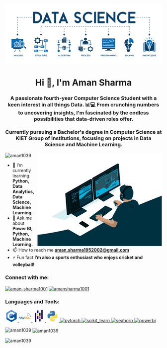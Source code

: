 ![logo](https://github.com/Aman1039/Aman1039/blob/main/data-science-banner-web-icon-illustration-concept-with-icon-of-analysis-structure-algorithm-process-programming-solving-knowledge-vector.jpg)
<h1 align="center">Hi 👋, I'm Aman Sharma</h1>
<h3 align="center">A passionate fourth-year Computer Science Student with a keen interest in all things Data. 📊💻 From crunching numbers to uncovering insights, I'm fascinated by the endless possibilities that data-driven roles offer.</h3>
<h3 align="center">Currently pursuing a Bachelor's degree in Computer Science at KIET Group of Institutions, focusing on projects in Data Science and Machine Learning.</h3>

<img align="right" alt="Aman Sharma" width="400" src="https://raw.githubusercontent.com/Aman1039/Aman1039/main/gif.webp">


<p align="left"> <img src="https://komarev.com/ghpvc/?username=aman1039&label=Profile%20views&color=0e75b6&style=flat" alt="aman1039" /> </p>

- 🌱 I’m currently learning **Python, Data Analytics, Data Science, Machine Learning.**
- 💬 Ask me about **Power BI, Python, Machine Learning.**
- 📫 How to reach me **aman.sharma1952002@gmail.com**
- ⚡ Fun fact **I’m also a sports enthusiast who enjoys cricket and volleyball!**

<h3 align="left">Connect with me:</h3>
<p align="left">
<a href="https://linkedin.com/in/aman-sharma1001" target="blank"><img align="center" src="https://raw.githubusercontent.com/rahuldkjain/github-profile-readme-generator/master/src/images/icons/Social/linked-in-alt.svg" alt="aman-sharma1001" height="30" width="40" /></a>
<a href="https://kaggle.com/amansharma1001" target="blank"><img align="center" src="https://raw.githubusercontent.com/rahuldkjain/github-profile-readme-generator/master/src/images/icons/Social/kaggle.svg" alt="amansharma1001" height="30" width="40" /></a>
</p>

<h3 align="left">Languages and Tools:</h3>
<p align="left"> 
<a href="https://www.cprogramming.com/" target="_blank" rel="noreferrer"> <img src="https://raw.githubusercontent.com/devicons/devicon/master/icons/c/c-original.svg" alt="c" width="40" height="40"/> </a> 
<a href="https://www.mysql.com/" target="_blank" rel="noreferrer"> <img src="https://raw.githubusercontent.com/devicons/devicon/master/icons/mysql/mysql-original-wordmark.svg" alt="mysql" width="40" height="40"/> </a> 
<a href="https://pandas.pydata.org/" target="_blank" rel="noreferrer"> <img src="https://raw.githubusercontent.com/devicons/devicon/2ae2a900d2f041da66e950e4d48052658d850630/icons/pandas/pandas-original.svg" alt="pandas" width="40" height="40"/> </a> 
<a href="https://www.python.org" target="_blank" rel="noreferrer"> <img src="https://raw.githubusercontent.com/devicons/devicon/master/icons/python/python-original.svg" alt="python" width="40" height="40"/> </a> 
<a href="https://pytorch.org/" target="_blank" rel="noreferrer"> <img src="https://www.vectorlogo.zone/logos/pytorch/pytorch-icon.svg" alt="pytorch" width="40" height="40"/> </a> 
<a href="https://scikit-learn.org/" target="_blank" rel="noreferrer"> <img src="https://upload.wikimedia.org/wikipedia/commons/0/05/Scikit_learn_logo_small.svg" alt="scikit_learn" width="40" height="40"/> </a> 
<a href="https://seaborn.pydata.org/" target="_blank" rel="noreferrer"> <img src="https://seaborn.pydata.org/_images/logo-mark-lightbg.svg" alt="seaborn" width="40" height="40"/> </a> 
<a href="https://powerbi.microsoft.com/" target="_blank" rel="noreferrer"> <img src="https://www.vectorlogo.zone/logos/microsoft_powerbi/microsoft_powerbi-icon.svg" alt="powerbi" width="40" height="40"/> </a> 
</p>

<p><img align="left" src="https://github-readme-stats.vercel.app/api/top-langs?username=aman1039&show_icons=true&locale=en&layout=compact" alt="aman1039" /></p>

<p>&nbsp;<img align="center" src="https://github-readme-stats.vercel.app/api?username=aman1039&show_icons=true&locale=en" alt="aman1039" /></p>

<p><img align="center" src="https://github-readme-streak-stats.herokuapp.com/?user=aman1039&" alt="aman1039" /></p>
